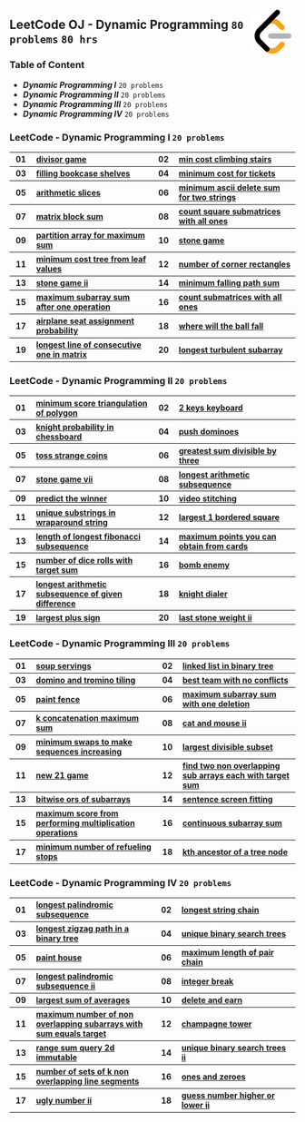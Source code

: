 <picture><img align="right" width="80" src="/logos/leetcode.png"></img></picture>

## LeetCode OJ - Dynamic Programming `80 problems` `80 hrs`

### Table of Content

- ***Dynamic Programming I***        `20 problems`
- ***Dynamic Programming II***       `20 problems`
- ***Dynamic Programming III***      `20 problems`
- ***Dynamic Programming IV***       `20 problems`

### LeetCode - Dynamic Programming I `20 problems`

<table>
    <tbody>
        <tr>
<th align="center" width="50px">01</th><th align="left" width="550px"><a href="https://leetcode.com/problems/divisor-game/">divisor game</a></th>
<th align="center" width="50px">02</th><th align="left" width="550px"><a href="https://leetcode.com/problems/min-cost-climbing-stairs/">min cost climbing stairs</a></th>
        </tr>
        <tr>
<th align="center" width="50px">03</th><th align="left" width="550px"><a href="https://leetcode.com/problems/filling-bookcase-shelves/">filling bookcase shelves</a></th>
<th align="center" width="50px">04</th><th align="left" width="550px"><a href="https://leetcode.com/problems/minimum-cost-for-tickets/">minimum cost for tickets</a></th>
        </tr>
        <tr>
<th align="center" width="50px">05</th><th align="left" width="550px"><a href="https://leetcode.com/problems/arithmetic-slices/">arithmetic slices</a></th>
<th align="center" width="50px">06</th><th align="left" width="550px"><a href="https://leetcode.com/problems/minimum-ascii-delete-sum-for-two-strings/">minimum ascii delete sum for two strings</a></th>
        </tr>
        <tr>
<th align="center" width="50px">07</th><th align="left" width="550px"><a href="https://leetcode.com/problems/matrix-block-sum/">matrix block sum</a></th>
<th align="center" width="50px">08</th><th align="left" width="550px"><a href="https://leetcode.com/problems/count-square-submatrices-with-all-ones/">count square submatrices with all ones</a></th>
        </tr>
        <tr>
<th align="center" width="50px">09</th><th align="left" width="550px"><a href="https://leetcode.com/problems/partition-array-for-maximum-sum/">partition array for maximum sum</a></th>
<th align="center" width="50px">10</th><th align="left" width="550px"><a href="https://leetcode.com/problems/stone-game/">stone game</a></th>
        </tr>
        <tr>
<th align="center" width="50px">11</th><th align="left" width="550px"><a href="https://leetcode.com/problems/minimum-cost-tree-from-leaf-values/">minimum cost tree from leaf values</a></th>
<th align="center" width="50px">12</th><th align="left" width="550px"><a href="https://leetcode.com/problems/number-of-corner-rectangles/">number of corner rectangles</a></th>
        </tr>
        <tr>
<th align="center" width="50px">13</th><th align="left" width="550px"><a href="https://leetcode.com/problems/stone-game-ii/">stone game ii</a></th>
<th align="center" width="50px">14</th><th align="left" width="550px"><a href="https://leetcode.com/problems/minimum-falling-path-sum/">minimum falling path sum</a></th>
        </tr>
        <tr>
<th align="center" width="50px">15</th><th align="left" width="550px"><a href="https://leetcode.com/problems/maximum-subarray-sum-after-one-operation/">maximum subarray sum after one operation</a></th>
<th align="center" width="50px">16</th><th align="left" width="550px"><a href="https://leetcode.com/problems/count-submatrices-with-all-ones/">count submatrices with all ones</a></th>
        </tr>
        <tr>
<th align="center" width="50px">17</th><th align="left" width="550px"><a href="https://leetcode.com/problems/airplane-seat-assignment-probability/">airplane seat assignment probability</a></th>
<th align="center" width="50px">18</th><th align="left" width="550px"><a href="https://leetcode.com/problems/where-will-the-ball-fall/">where will the ball fall</a></th>
        </tr>
        <tr>
<th align="center" width="50px">19</th><th align="left" width="550px"><a href="https://leetcode.com/problems/longest-line-of-consecutive-one-in-matrix/">longest line of consecutive one in matrix</a></th>
<th align="center" width="50px">20</th><th align="left" width="550px"><a href="https://leetcode.com/problems/longest-turbulent-subarray/">longest turbulent subarray</a></th>
        </tr>
    </tbody>
</table>

### LeetCode - Dynamic Programming II `20 problems`

<table>
    <tbody>
        <tr>
<th align="center" width="50px">01</th><th align="left" width="550px"><a href="https://leetcode.com/problems/minimum-score-triangulation-of-polygon/">minimum score triangulation of polygon</a></th>
<th align="center" width="50px">02</th><th align="left" width="550px"><a href="https://leetcode.com/problems/2-keys-keyboard/">2 keys keyboard</a></th>
        </tr>
        <tr>
<th align="center" width="50px">03</th><th align="left" width="550px"><a href="https://leetcode.com/problems/knight-probability-in-chessboard/">knight probability in chessboard</a></th>
<th align="center" width="50px">04</th><th align="left" width="550px"><a href="https://leetcode.com/problems/push-dominoes/">push dominoes</a></th>
        </tr>
        <tr>
<th align="center" width="50px">05</th><th align="left" width="550px"><a href="https://leetcode.com/problems/toss-strange-coins/">toss strange coins</a></th>
<th align="center" width="50px">06</th><th align="left" width="550px"><a href="https://leetcode.com/problems/greatest-sum-divisible-by-three/">greatest sum divisible by three</a></th>
        </tr>
        <tr>
<th align="center" width="50px">07</th><th align="left" width="550px"><a href="https://leetcode.com/problems/stone-game-vii/">stone game vii</a></th>
<th align="center" width="50px">08</th><th align="left" width="550px"><a href="https://leetcode.com/problems/longest-arithmetic-subsequence/">longest arithmetic subsequence</a></th>
        </tr>
        <tr>
<th align="center" width="50px">09</th><th align="left" width="550px"><a href="https://leetcode.com/problems/predict-the-winner/">predict the winner</a></th>
<th align="center" width="50px">10</th><th align="left" width="550px"><a href="https://leetcode.com/problems/video-stitching/">video stitching</a></th>
        </tr>
        <tr>
<th align="center" width="50px">11</th><th align="left" width="550px"><a href="https://leetcode.com/problems/unique-substrings-in-wraparound-string/">unique substrings in wraparound string</a></th>
<th align="center" width="50px">12</th><th align="left" width="550px"><a href="https://leetcode.com/problems/largest-1-bordered-square/">largest 1 bordered square</a></th>
        </tr>
        <tr>
<th align="center" width="50px">13</th><th align="left" width="550px"><a href="https://leetcode.com/problems/length-of-longest-fibonacci-subsequence/">length of longest fibonacci subsequence</a></th>
<th align="center" width="50px">14</th><th align="left" width="550px"><a href="https://leetcode.com/problems/maximum-points-you-can-obtain-from-cards/">maximum points you can obtain from cards</a></th>
        </tr>
        <tr>
<th align="center" width="50px">15</th><th align="left" width="550px"><a href="https://leetcode.com/problems/number-of-dice-rolls-with-target-sum/">number of dice rolls with target sum</a></th>
<th align="center" width="50px">16</th><th align="left" width="550px"><a href="https://leetcode.com/problems/bomb-enemy/">bomb enemy</a></th>
        </tr>
        <tr>
<th align="center" width="50px">17</th><th align="left" width="550px"><a href="https://leetcode.com/problems/longest-arithmetic-subsequence-of-given-difference/">longest arithmetic subsequence of given difference</a></th>
<th align="center" width="50px">18</th><th align="left" width="550px"><a href="https://leetcode.com/problems/knight-dialer/">knight dialer</a></th>
        </tr>
        <tr>
<th align="center" width="50px">19</th><th align="left" width="550px"><a href="https://leetcode.com/problems/largest-plus-sign/">largest plus sign</a></th>
<th align="center" width="50px">20</th><th align="left" width="550px"><a href="https://leetcode.com/problems/last-stone-weight-ii/">last stone weight ii</a></th>
        </tr>
    </tbody>
</table>

### LeetCode - Dynamic Programming III `20 problems`

<table>
    <tbody>
        <tr>
<th align="center" width="50px">01</th><th align="left" width="550px"><a href="https://leetcode.com/problems/soup-servings/">soup servings</a></th>
<th align="center" width="50px">02</th><th align="left" width="550px"><a href="https://leetcode.com/problems/linked-list-in-binary-tree/">linked list in binary tree</a></th>
        </tr>
        <tr>
<th align="center" width="50px">03</th><th align="left" width="550px"><a href="https://leetcode.com/problems/domino-and-tromino-tiling/">domino and tromino tiling</a></th>
<th align="center" width="50px">04</th><th align="left" width="550px"><a href="https://leetcode.com/problems/best-team-with-no-conflicts/">best team with no conflicts</a></th>
        </tr>
        <tr>
<th align="center" width="50px">05</th><th align="left" width="550px"><a href="https://leetcode.com/problems/paint-fence/">paint fence</a></th>
<th align="center" width="50px">06</th><th align="left" width="550px"><a href="https://leetcode.com/problems/maximum-subarray-sum-with-one-deletion/">maximum subarray sum with one deletion</a></th>
        </tr>
        <tr>
<th align="center" width="50px">07</th><th align="left" width="550px"><a href="https://leetcode.com/problems/k-concatenation-maximum-sum/">k concatenation maximum sum</a></th>
<th align="center" width="50px">08</th><th align="left" width="550px"><a href="https://leetcode.com/problems/cat-and-mouse-ii/">cat and mouse ii</a></th>
        </tr>
        <tr>
<th align="center" width="50px">09</th><th align="left" width="550px"><a href="https://leetcode.com/problems/minimum-swaps-to-make-sequences-increasing/">minimum swaps to make sequences increasing</a></th>
<th align="center" width="50px">10</th><th align="left" width="550px"><a href="https://leetcode.com/problems/largest-divisible-subset/">largest divisible subset</a></th>
        </tr>
        <tr>
<th align="center" width="50px">11</th><th align="left" width="550px"><a href="https://leetcode.com/problems/new-21-game/">new 21 game</a></th>
<th align="center" width="50px">12</th><th align="left" width="550px"><a href="https://leetcode.com/problems/find-two-non-overlapping-sub-arrays-each-with-target-sum/">find two non overlapping sub arrays each with target sum</a></th>
        </tr>
        <tr>
<th align="center" width="50px">13</th><th align="left" width="550px"><a href="https://leetcode.com/problems/bitwise-ors-of-subarrays/">bitwise ors of subarrays</a></th>
<th align="center" width="50px">14</th><th align="left" width="550px"><a href="https://leetcode.com/problems/sentence-screen-fitting/">sentence screen fitting</a></th>
        </tr>
        <tr>
<th align="center" width="50px">15</th><th align="left" width="550px"><a href="https://leetcode.com/problems/maximum-score-from-performing-multiplication-operations/">maximum score from performing multiplication operations</a></th>
<th align="center" width="50px">16</th><th align="left" width="550px"><a href="https://leetcode.com/problems/continuous-subarray-sum/">continuous subarray sum</a></th>
        </tr>
        <tr>
<th align="center" width="50px">17</th><th align="left" width="550px"><a href="https://leetcode.com/problems/minimum-number-of-refueling-stops/">minimum number of refueling stops</a></th>
<th align="center" width="50px">18</th><th align="left" width="550px"><a href="https://leetcode.com/problems/kth-ancestor-of-a-tree-node/">kth ancestor of a tree node</a></th>
        </tr>
    </tbody>
</table>

### LeetCode - Dynamic Programming IV `20 problems`

<table>
    <tbody>
        <tr>
<th align="center" width="50px">01</th><th align="left" width="550px"><a href="https://leetcode.com/problems/longest-palindromic-subsequence/">longest palindromic subsequence</a></th>
<th align="center" width="50px">02</th><th align="left" width="550px"><a href="https://leetcode.com/problems/longest-string-chain/">longest string chain</a></th>
        </tr>
        <tr>
<th align="center" width="50px">03</th><th align="left" width="550px"><a href="https://leetcode.com/problems/longest-zigzag-path-in-a-binary-tree/">longest zigzag path in a binary tree</a></th>
<th align="center" width="50px">04</th><th align="left" width="550px"><a href="https://leetcode.com/problems/unique-binary-search-trees/">unique binary search trees</a></th>
        </tr>
        <tr>
<th align="center" width="50px">05</th><th align="left" width="550px"><a href="https://leetcode.com/problems/paint-house/">paint house</a></th>
<th align="center" width="50px">06</th><th align="left" width="550px"><a href="https://leetcode.com/problems/maximum-length-of-pair-chain/">maximum length of pair chain</a></th>
        </tr>
        <tr>
<th align="center" width="50px">07</th><th align="left" width="550px"><a href="https://leetcode.com/problems/longest-palindromic-subsequence-ii/">longest palindromic subsequence ii</a></th>
<th align="center" width="50px">08</th><th align="left" width="550px"><a href="https://leetcode.com/problems/integer-break/">integer break</a></th>
        </tr>
        <tr>
<th align="center" width="50px">09</th><th align="left" width="550px"><a href="https://leetcode.com/problems/largest-sum-of-averages/">largest sum of averages</a></th>
<th align="center" width="50px">10</th><th align="left" width="550px"><a href="https://leetcode.com/problems/delete-and-earn/">delete and earn</a></th>
        </tr>
        <tr>
<th align="center" width="50px">11</th><th align="left" width="550px"><a href="https://leetcode.com/problems/maximum-number-of-non-overlapping-subarrays-with-sum-equals-target/">maximum number of non overlapping subarrays with sum equals target</a></th>
<th align="center" width="50px">12</th><th align="left" width="550px"><a href="https://leetcode.com/problems/champagne-tower/">champagne tower</a></th>
        </tr>
        <tr>
<th align="center" width="50px">13</th><th align="left" width="550px"><a href="https://leetcode.com/problems/range-sum-query-2d-immutable/">range sum query 2d immutable</a></th>
<th align="center" width="50px">14</th><th align="left" width="550px"><a href="https://leetcode.com/problems/unique-binary-search-trees-ii/">unique binary search trees ii</a></th>
        </tr>
        <tr>
<th align="center" width="50px">15</th><th align="left" width="550px"><a href="https://leetcode.com/problems/number-of-sets-of-k-non-overlapping-line-segments/">number of sets of k non overlapping line segments</a></th>
<th align="center" width="50px">16</th><th align="left" width="550px"><a href="https://leetcode.com/problems/ones-and-zeroes/">ones and zeroes</a></th>
        </tr>
        <tr>
<th align="center" width="50px">17</th><th align="left" width="550px"><a href="https://leetcode.com/problems/ugly-number-ii/">ugly number ii</a></th>
<th align="center" width="50px">18</th><th align="left" width="550px"><a href="https://leetcode.com/problems/guess-number-higher-or-lower-ii/">guess number higher or lower ii</a></th>
        </tr>
    </tbody>
</table>
